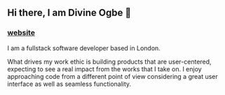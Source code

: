 ## Hi there, I am Divine Ogbe 👋
 ### [website](https://www.divineogbe.dev/)

I am a fullstack software developer based in London.

What drives my work ethic is building products that are user-centered, expecting to see a real impact from the works that I take on. I enjoy approaching code from a different point of view considering a great user interface as well as seamless functionality.


